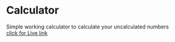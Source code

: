 # Calculator 
Simple working calculator to calculate your uncalculated numbers  
[click for Live link](https://nabilhadi.github.io/calculator/)